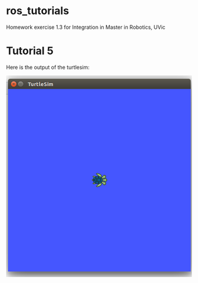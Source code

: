 # ros_tutorials
Homework exercise 1.3 for Integration in Master in Robotics, UVic

# Tutorial 5
Here is the output of the turtlesim:

![Turtle sim](/media/turtlesim.png)
